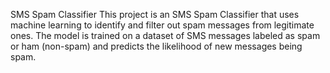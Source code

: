SMS Spam Classifier
This project is an SMS Spam Classifier that uses machine learning to identify and filter out spam messages from legitimate ones. The model is trained on a dataset of SMS messages labeled as spam or ham (non-spam) and predicts the likelihood of new messages being spam.
